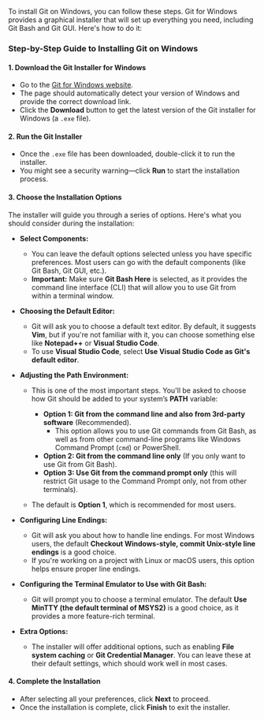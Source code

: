 To install Git on Windows, you can follow these steps. Git for Windows provides a graphical installer that will set up everything you need, including Git Bash and Git GUI. Here's how to do it:

### Step-by-Step Guide to Installing Git on Windows

#### 1. **Download the Git Installer for Windows**

- Go to the [Git for Windows website](https://git-scm.com/download/win).
- The page should automatically detect your version of Windows and provide the correct download link.
- Click the **Download** button to get the latest version of the Git installer for Windows (a `.exe` file).

#### 2. **Run the Git Installer**

- Once the `.exe` file has been downloaded, double-click it to run the installer.
- You might see a security warning—click **Run** to start the installation process.

#### 3. **Choose the Installation Options**

The installer will guide you through a series of options. Here's what you should consider during the installation:

- **Select Components:**
  - You can leave the default options selected unless you have specific preferences. Most users can go with the default components (like Git Bash, Git GUI, etc.).
  - **Important:** Make sure **Git Bash Here** is selected, as it provides the command line interface (CLI) that will allow you to use Git from within a terminal window.

- **Choosing the Default Editor:**
  - Git will ask you to choose a default text editor. By default, it suggests **Vim**, but if you're not familiar with it, you can choose something else like **Notepad++** or **Visual Studio Code**.
  - To use **Visual Studio Code**, select **Use Visual Studio Code as Git's default editor**.

- **Adjusting the Path Environment:**
  - This is one of the most important steps. You'll be asked to choose how Git should be added to your system’s **PATH** variable:
    - **Option 1: Git from the command line and also from 3rd-party software** (Recommended).
      - This option allows you to use Git commands from Git Bash, as well as from other command-line programs like Windows Command Prompt (`cmd`) or PowerShell.
    - **Option 2: Git from the command line only** (If you only want to use Git from Git Bash).
    - **Option 3: Use Git from the command prompt only** (this will restrict Git usage to the Command Prompt only, not from other terminals).

  - The default is **Option 1**, which is recommended for most users.

- **Configuring Line Endings:**
  - Git will ask you about how to handle line endings. For most Windows users, the default **Checkout Windows-style, commit Unix-style line endings** is a good choice.
  - If you're working on a project with Linux or macOS users, this option helps ensure proper line endings.

- **Configuring the Terminal Emulator to Use with Git Bash:**
  - Git will prompt you to choose a terminal emulator. The default **Use MinTTY (the default terminal of MSYS2)** is a good choice, as it provides a more feature-rich terminal.

- **Extra Options:**
  - The installer will offer additional options, such as enabling **File system caching** or **Git Credential Manager**. You can leave these at their default settings, which should work well in most cases.

#### 4. **Complete the Installation**

- After selecting all your preferences, click **Next** to proceed.
- Once the installation is complete, click **Finish** to exit the installer.

